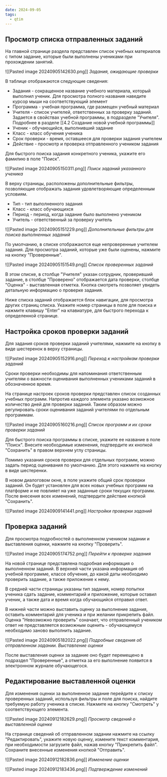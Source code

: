 ```yaml
---
date: 2024-09-05
tags:
  - qtim
---
```

## Просмотр списка отправленных заданий

На главной странице раздела представлен список учебных материалов с типом задание, которые были выполнены учениками при прохождении занятий.

![[Pasted image 20240905142630.png]]
*Задания, ожидающие проверки*

В таблице отображаются следующие сведения:

- Задания - сокращенное название учебного материала, который выполнил ученик. Для просмотра полного названия наведите курсор мыши на соответствующий элемент
- Программа - учебная программа, где размещен учебный материал
- Учителя - список учителей, ответственных за проверку заданий. Задается в свойствах учебной программы, в подразделе "Учителя". Подробнее в разделе [[4.2 Создание новой учебной программы]]
- Ученик - обучающийся, выполнивший задание
- Класс - класс обучения ученика
- Срок проверки - время, оставшееся для проверки задания учителем
- Действие - просмотр и проверка отправленного учеником задания

Для быстрого поиска задания конкретного ученика, укажите его фамилию в поле "Поиск".

![[Pasted image 20240905150311.png]]
*Поиск заданий указанного ученика*

В верху страницы, расположены дополнительные фильтры, позволяющие отображать задания удовлетворяющие определенным условиям.

- Тип - тип выполненного задания
- Класс - класс обучающихся
- Период - период, когда задание было выполнено учеником
- Учитель - ответственный за проверку учитель

![[Pasted image 20240905151229.png]]
*Дополнительные фильтры для поиска выполненных заданий*

По умолчанию, в списке отображаются еще непроверенные учителем задания. Для просмотра заданий, которые уже были оценены, нажмите на кнопку "Проверенные".

![[Pasted image 20240905151549.png]]
*Список проверенных заданий*

В этом списке, в столбце "Учителя" указан сотрудник, проверивший задание, в столбце "Проверено" отображается дата проверки, столбце "Оценка" - выставленная отметка. Кнопка смотреть позволяет увидеть детальную информацию о проверке задания.

Ниже списка заданий отображается блок навигации, для просмотра других страниц списка. Укажите номер страницы в поле для поиска и нажмите клавишу "Enter" на клавиатуре, для быстрого перехода к определенной странице.

## Настройка сроков проверки заданий

Для задания сроков проверки заданий учителями, нажмите на кнопку в виде шестеренок в верху страницы.

![[Pasted image 20240905152916.png]]
*Переход к настройкам проверки заданий*

Сроки проверки необходимы для напоминания ответственным учителям о важности оценивания выполненных учениками заданий в обозначенное время.

На странице настроек сроков проверки представлен список созданных учебных программ. Напротив каждого элемента указано возможное количество дней для проверки заданий. Таким образом можно регулировать сроки оценивания заданий учителями по отдельным программам.

![[Pasted image 20240905160216.png]]
*Список программ и их сроки проверки заданий*

Для быстрого поиска программы в списке, укажите ее название в поле "Поиск". Внесите необходимые изменения, подтвердите их кнопкой "Сохранить" в правом верхнем углу страницы.

Помимо указания сроков проверки для отдельных программ, можно задать период оценивания по умолчанию. Для этого нажмите на кнопку в виде шестеренки.

В новом диалоговом окне, в поле укажите общий срок проверки заданий. Он будет установлен для всех новых учебных программ на платформе и не повлияет на уже заданные сроки текущих программ. После внесения всех изменений, подтвердите действие кнопкой "Сохранить".

![[Pasted image 20240909141441.png]]
*Настройки проверки заданий*

## Проверка заданий

Для просмотра подробностей о выполненном учеником задании и выставления оценки, нажмите на кнопку "Проверить".

![[Pasted image 20240905174752.png]]
*Перейти к проверке задания*

На новой странице представлена подробная информация о выполненном заданий. В верхней части указана информация об учебной программе, классе обучения, до какой даты необходимо проверить задание, а также приложение к нему.

В средней части страницы указаны тип задания, номер попытки ученика сдать задание, комментарий и приложение, которые оставил ученик, а также дата и время когда обучающийся отправил ответ.

В нижней части можно выставить оценку за выполнение задания, оставить комментарий для ученика и при желании прикрепить файл. Оценка "Невозможно проверить" означает, что отправленный учеником ответ не  представляется возможным оценить - обучающемуся необходимо заново выполнить задание.

![[Pasted image 20240905182022.png]]
*Подробные сведения об отправленном задании. Выставление оценки*

После выставления оценки за задание оно будет перемещено в подраздел "Проверенные", а отметка за его выполнение появится в электронном журнале обучающегося.

## Редактирование выставленной оценки

Для изменения оценки за выполненное задание перейдите к списку проверенных заданий, используя фильтры и поле для поиска, найдите требуемую работу ученика в списке. Нажмите на кнопку "Смотреть" у соответствующего элемента.

![[Pasted image 20240912182629.png]]
*Просмотр сведений о выставленной оценке*

На странице сведений об отправленном задании нажмите на ссылку "Редактировать", укажите новую оценку, измените текст комментария, при необходимости загрузите файл, нажав кнопку "Прикрепить файл". Сохраните внесенные изменения кнопкой "Отправить". 

![[Pasted image 20240912182836.png]]
*Изменение оценки*

![[Pasted image 20240912183436.png]]
*Подтверждение изменений*